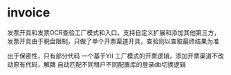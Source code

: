 # invoice
发票开具和发票OCR查验工厂模式和入口，支持自定义扩展和添加其他第三方，发票开具由于税盘限制，只做了单个开票渠道开具，查验则以查取最终结果为准

出于保密性，只有部分代码
一个基于YII 
	工厂模式的开票逻辑，添加开票渠道不改动原有代码，解耦
	自动匹配不同租户不同配置库的登录db切换逻辑